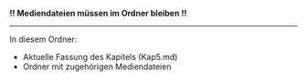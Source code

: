 **!! Mediendateien müssen im Ordner bleiben !!**

---

In diesem Ordner:

* Aktuelle Fassung des Kapitels (Kap5.md)
* Ordner mit zugehörigen Mediendateien